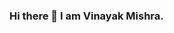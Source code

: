 ### Hi there 👋 I am Vinayak Mishra.

<!--
**Vinayak30m/Vinayak30m** is a ✨ _special_ ✨ repository because its `README.md` (this file) appears on your GitHub profile.

Here are some ideas to get you started:

👋 Hi, I’m @Vinayak30m
👀 I’m interested in Application Development
🌱 I’m currently learning flutter
💞️ I’m looking to collaborate on major ongoing flutter projects.
📫 How to reach me ->https://www.linkedin.com/in/vinayak-mishra-b446a921b/
